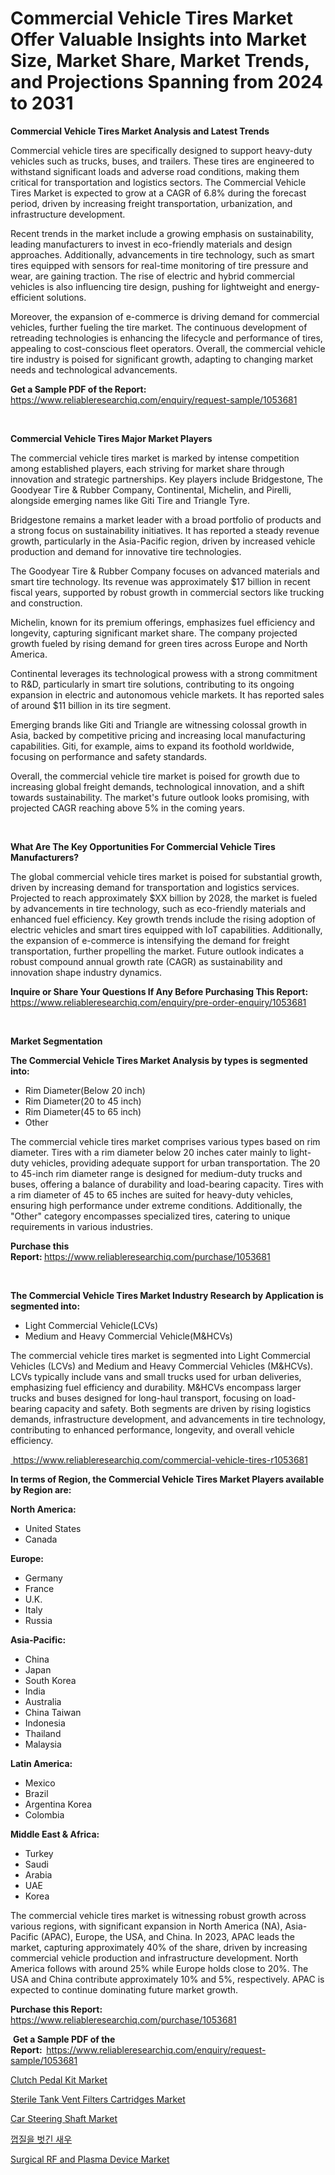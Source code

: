 <p><h1>Commercial Vehicle Tires Market Offer Valuable Insights into Market Size, Market Share, Market Trends, and Projections Spanning from 2024 to 2031</h1></p><p><strong>Commercial Vehicle Tires Market Analysis and Latest Trends</strong></p>
<p><p>Commercial vehicle tires are specifically designed to support heavy-duty vehicles such as trucks, buses, and trailers. These tires are engineered to withstand significant loads and adverse road conditions, making them critical for transportation and logistics sectors. The Commercial Vehicle Tires Market is expected to grow at a CAGR of 6.8% during the forecast period, driven by increasing freight transportation, urbanization, and infrastructure development.</p><p>Recent trends in the market include a growing emphasis on sustainability, leading manufacturers to invest in eco-friendly materials and design approaches. Additionally, advancements in tire technology, such as smart tires equipped with sensors for real-time monitoring of tire pressure and wear, are gaining traction. The rise of electric and hybrid commercial vehicles is also influencing tire design, pushing for lightweight and energy-efficient solutions.</p><p>Moreover, the expansion of e-commerce is driving demand for commercial vehicles, further fueling the tire market. The continuous development of retreading technologies is enhancing the lifecycle and performance of tires, appealing to cost-conscious fleet operators. Overall, the commercial vehicle tire industry is poised for significant growth, adapting to changing market needs and technological advancements.</p></p>
<p><strong>Get a Sample PDF of the Report:&nbsp;</strong> <a href="https://www.reliableresearchiq.com/enquiry/request-sample/1053681?utm_campaign=99&utm_medium=2&utm_source=Github&utm_content=ia&utm_term=03112024&utm_id=commercial-vehicle-tires">https://www.reliableresearchiq.com/enquiry/request-sample/1053681</a></p>
<p>&nbsp;</p>
<p><strong>Commercial Vehicle Tires Major Market Players</strong></p>
<p><p>The commercial vehicle tires market is marked by intense competition among established players, each striving for market share through innovation and strategic partnerships. Key players include Bridgestone, The Goodyear Tire & Rubber Company, Continental, Michelin, and Pirelli, alongside emerging names like Giti Tire and Triangle Tyre.</p><p>Bridgestone remains a market leader with a broad portfolio of products and a strong focus on sustainability initiatives. It has reported a steady revenue growth, particularly in the Asia-Pacific region, driven by increased vehicle production and demand for innovative tire technologies.</p><p>The Goodyear Tire & Rubber Company focuses on advanced materials and smart tire technology. Its revenue was approximately $17 billion in recent fiscal years, supported by robust growth in commercial sectors like trucking and construction.</p><p>Michelin, known for its premium offerings, emphasizes fuel efficiency and longevity, capturing significant market share. The company projected growth fueled by rising demand for green tires across Europe and North America.</p><p>Continental leverages its technological prowess with a strong commitment to R&D, particularly in smart tire solutions, contributing to its ongoing expansion in electric and autonomous vehicle markets. It has reported sales of around $11 billion in its tire segment.</p><p>Emerging brands like Giti and Triangle are witnessing colossal growth in Asia, backed by competitive pricing and increasing local manufacturing capabilities. Giti, for example, aims to expand its foothold worldwide, focusing on performance and safety standards.</p><p>Overall, the commercial vehicle tire market is poised for growth due to increasing global freight demands, technological innovation, and a shift towards sustainability. The market's future outlook looks promising, with projected CAGR reaching above 5% in the coming years.</p></p>
<p>&nbsp;</p>
<p><strong>What Are The Key Opportunities For Commercial Vehicle Tires Manufacturers?</strong></p>
<p><p>The global commercial vehicle tires market is poised for substantial growth, driven by increasing demand for transportation and logistics services. Projected to reach approximately $XX billion by 2028, the market is fueled by advancements in tire technology, such as eco-friendly materials and enhanced fuel efficiency. Key growth trends include the rising adoption of electric vehicles and smart tires equipped with IoT capabilities. Additionally, the expansion of e-commerce is intensifying the demand for freight transportation, further propelling the market. Future outlook indicates a robust compound annual growth rate (CAGR) as sustainability and innovation shape industry dynamics.</p></p>
<p><strong>Inquire or Share Your Questions If Any Before Purchasing This Report:</strong> <a href="https://www.reliableresearchiq.com/enquiry/pre-order-enquiry/1053681?utm_campaign=99&utm_medium=2&utm_source=Github&utm_content=ia&utm_term=03112024&utm_id=commercial-vehicle-tires">https://www.reliableresearchiq.com/enquiry/pre-order-enquiry/1053681</a></p>
<p>&nbsp;</p>
<p><strong>Market Segmentation</strong></p>
<p><strong>The Commercial Vehicle Tires Market Analysis by types is segmented into:</strong></p>
<p><ul><li>Rim Diameter(Below 20 inch)</li><li>Rim Diameter(20 to 45 inch)</li><li>Rim Diameter(45 to 65 inch)</li><li>Other</li></ul></p>
<p><p>The commercial vehicle tires market comprises various types based on rim diameter. Tires with a rim diameter below 20 inches cater mainly to light-duty vehicles, providing adequate support for urban transportation. The 20 to 45-inch rim diameter range is designed for medium-duty trucks and buses, offering a balance of durability and load-bearing capacity. Tires with a rim diameter of 45 to 65 inches are suited for heavy-duty vehicles, ensuring high performance under extreme conditions. Additionally, the "Other" category encompasses specialized tires, catering to unique requirements in various industries.</p></p>
<p><strong>Purchase this Report:&nbsp;</strong><a href="https://www.reliableresearchiq.com/purchase/1053681?utm_campaign=99&utm_medium=2&utm_source=Github&utm_content=ia&utm_term=03112024&utm_id=commercial-vehicle-tires">https://www.reliableresearchiq.com/purchase/1053681</a></p>
<p>&nbsp;</p>
<p><strong>The Commercial Vehicle Tires Market Industry Research by Application is segmented into:</strong></p>
<p><ul><li>Light Commercial Vehicle(LCVs)</li><li>Medium and Heavy Commercial Vehicle(M&HCVs)</li></ul></p>
<p><p>The commercial vehicle tires market is segmented into Light Commercial Vehicles (LCVs) and Medium and Heavy Commercial Vehicles (M&HCVs). LCVs typically include vans and small trucks used for urban deliveries, emphasizing fuel efficiency and durability. M&HCVs encompass larger trucks and buses designed for long-haul transport, focusing on load-bearing capacity and safety. Both segments are driven by rising logistics demands, infrastructure development, and advancements in tire technology, contributing to enhanced performance, longevity, and overall vehicle efficiency.</p></p>
<p><a href="https://www.reliableresearchiq.com/commercial-vehicle-tires-r1053681?utm_campaign=99&utm_medium=2&utm_source=Github&utm_content=ia&utm_term=03112024&utm_id=commercial-vehicle-tires">&nbsp;https://www.reliableresearchiq.com/commercial-vehicle-tires-r1053681</a></p>
<p><strong>In terms of Region, the Commercial Vehicle Tires Market Players available by Region are:</strong></p>
<p>
    <p> <strong> North America: </strong>
        <ul>
            <li>United States</li>
            <li>Canada</li>
        </ul>
        </p> 
    <p> <strong> Europe: </strong>
        <ul>
            <li>Germany</li>
            <li>France</li>
            <li>U.K.</li>
            <li>Italy</li>
            <li>Russia</li>
        </ul>
        </p> 
    <p> <strong> Asia-Pacific: </strong>
        <ul>
            <li>China</li>
            <li>Japan</li>
            <li>South Korea</li>
            <li>India</li>
            <li>Australia</li>
            <li>China Taiwan</li>
            <li>Indonesia</li>
            <li>Thailand</li>
            <li>Malaysia</li>
        </ul>
        </p> 
    <p> <strong> Latin America: </strong>
        <ul>
            <li>Mexico</li>
            <li>Brazil</li>
            <li>Argentina Korea</li>
            <li>Colombia</li>
        </ul>
        </p> 
    <p> <strong> Middle East & Africa: </strong>
        <ul>
            <li>Turkey</li>
            <li>Saudi</li>
            <li>Arabia</li>
            <li>UAE</li>
            <li>Korea</li>
        </ul>
    </p>
    </p>
<p><p>The commercial vehicle tires market is witnessing robust growth across various regions, with significant expansion in North America (NA), Asia-Pacific (APAC), Europe, the USA, and China. In 2023, APAC leads the market, capturing approximately 40% of the share, driven by increasing commercial vehicle production and infrastructure development. North America follows with around 25% while Europe holds close to 20%. The USA and China contribute approximately 10% and 5%, respectively. APAC is expected to continue dominating future market growth.</p></p>
<p><strong>Purchase this Report: </strong><a href="https://www.reliableresearchiq.com/purchase/1053681?utm_campaign=99&utm_medium=2&utm_source=Github&utm_content=ia&utm_term=03112024&utm_id=commercial-vehicle-tires">https://www.reliableresearchiq.com/purchase/1053681</a></p>
<p>&nbsp;<strong>Get a Sample PDF of the Report:&nbsp;&nbsp;</strong><a href="https://www.reliableresearchiq.com/enquiry/request-sample/1053681?utm_campaign=99&utm_medium=2&utm_source=Github&utm_content=ia&utm_term=03112024&utm_id=commercial-vehicle-tires">https://www.reliableresearchiq.com/enquiry/request-sample/1053681</a></p>
<p><strong></strong></p>
<p><p><a href="https://github.com/anidillnagatat/Market-Research-Report-List-1/blob/main/clutch-pedal-kit-market.md?utm_campaign=99&utm_medium=2&utm_source=Github&utm_content=ia&utm_term=03112024&utm_id=commercial-vehicle-tires">Clutch Pedal Kit Market</a></p><p><a href="https://www.linkedin.com/pulse/sterile-tank-vent-filters-cartridges-ecosystem-mapping-innovation-7dsef?utm_campaign=99&utm_medium=2&utm_source=Github&utm_content=ia&utm_term=03112024&utm_id=commercial-vehicle-tires">Sterile Tank Vent Filters Cartridges Market</a></p><p><a href="https://github.com/danyelltzmol/Market-Research-Report-List-1/blob/main/car-steering-shaft-market.md?utm_campaign=99&utm_medium=2&utm_source=Github&utm_content=ia&utm_term=03112024&utm_id=commercial-vehicle-tires">Car Steering Shaft Market</a></p><p><a href="https://github.com/sougarounis/Market-Research-Report-List-6/blob/main/683890422086.md?utm_campaign=99&utm_medium=2&utm_source=Github&utm_content=ia&utm_term=03112024&utm_id=commercial-vehicle-tires">껍질을 벗긴 새우</a></p><p><a href="https://www.linkedin.com/pulse/insights-surgical-rf-plasma-device-market-players-size-geographical-q7ujf?utm_campaign=99&utm_medium=2&utm_source=Github&utm_content=ia&utm_term=03112024&utm_id=commercial-vehicle-tires">Surgical RF and Plasma Device Market</a></p></p>